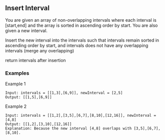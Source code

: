 ## Insert Interval

You are given an array of non-overlapping intervals where each interval is [start,end] and the array is sorted in ascending order by start. You are also given a new interval.

Insert the new interval into the intervals such that intervals remain sorted in ascending order by start, and intervals does not have any overlapping intervals (merge any overlapping)

return intervals after insertion

### Examples

Example 1
```
Input: intervals = [[1,3],[6,9]], newInterval = [2,5]
Output: [[1,5],[6,9]]
```

Example 2
```
Input: intervals = [[1,2],[3,5],[6,7],[8,10],[12,16]], newInterval = [4,8]
Output: [[1,2],[3,10],[12,16]]
Explanation: Because the new interval [4,8] overlaps with [3,5],[6,7],[8,10].
```
